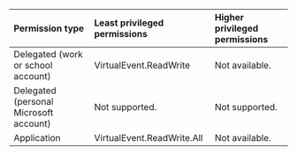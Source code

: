|Permission type|Least privileged permissions|Higher privileged permissions|
|:---|:---|:---|
|Delegated (work or school account)|VirtualEvent.ReadWrite|Not available.|
|Delegated (personal Microsoft account)|Not supported.|Not supported.|
|Application|VirtualEvent.ReadWrite.All|Not available.|
